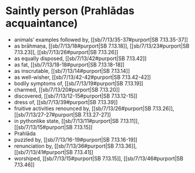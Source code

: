 # Saintly person (Prahlādas acquaintance)

* animals’ examples followed by, [[sb/7/13/35-37#purport|SB 7.13.35-37]]
* as brāhmaṇa, [[sb/7/13/18#purport|SB 7.13.18]], [[sb/7/13/23#purport|SB 7.13.23]], [[sb/7/13/26#purport|SB 7.13.26]]
* as equally disposed, [[sb/7/13/42#purport|SB 7.13.42]]
* as fat, [[sb/7/13/18-18#purport|SB 7.13.18-18]]
* as inscrutable, [[sb/7/13/14#purport|SB 7.13.14]]
* as well-wisher, [[sb/7/13/42-42#purport|SB 7.13.42-42]]
* bodily symptoms of, [[sb/7/13/19#purport|SB 7.13.19]]
* charmed, [[sb/7/13/20#purport|SB 7.13.20]]
* discovered, [[sb/7/13/12-15#purport|SB 7.13.12-15]]
* dress of, [[sb/7/13/39#purport|SB 7.13.39]]
* fruitive activities renounced by, [[sb/7/13/26#purport|SB 7.13.26]], [[sb/7/13/27-27#purport|SB 7.13.27-27]]
* in pythonlike state, [[sb/7/13/11#purport|SB 7.13.11]], [[sb/7/13/15#purport|SB 7.13.15]]
* Prahlāda
* puzzled by, [[sb/7/13/16-19#purport|SB 7.13.16-19]]
* renunciation by, [[sb/7/13/36#purport|SB 7.13.36]], [[sb/7/13/41#purport|SB 7.13.41]]
* worshiped, [[sb/7/13/15#purport|SB 7.13.15]], [[sb/7/13/46#purport|SB 7.13.46]]
